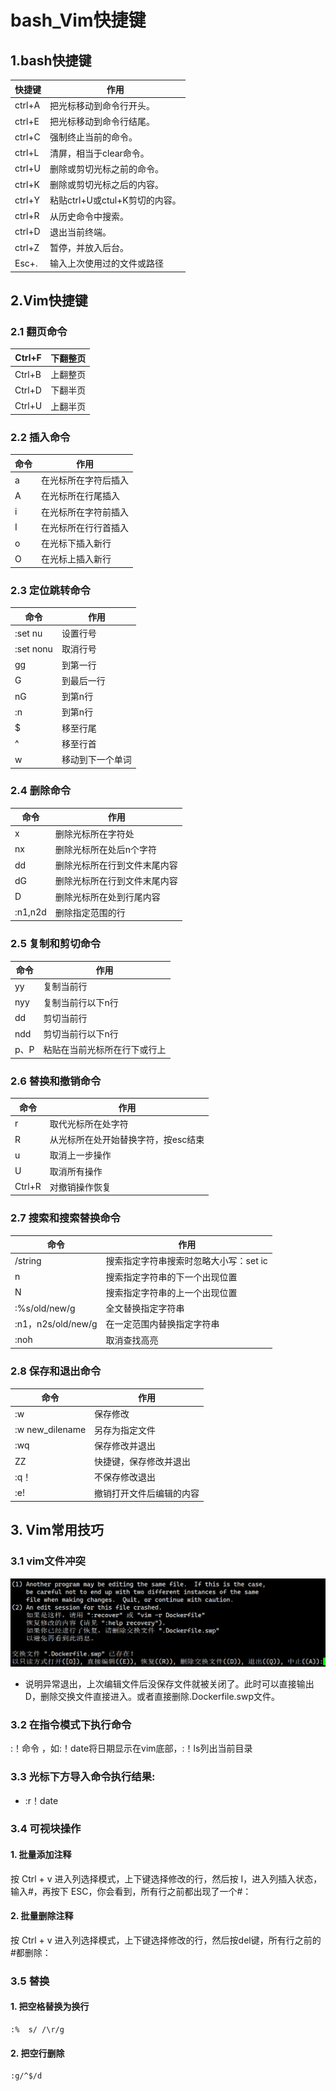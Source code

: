 # bash_Vim快捷键



## 1.bash快捷键

| 快捷键 | 作用                           |
| ------ | ------------------------------ |
| ctrl+A | 把光标移动到命令行开头。       |
| ctrl+E | 把光标移动到命令行结尾。       |
| ctrl+C | 强制终止当前的命令。           |
| ctrl+L | 清屏，相当于clear命令。        |
| ctrl+U | 删除或剪切光标之前的命令。     |
| ctrl+K | 删除或剪切光标之后的内容。     |
| ctrl+Y | 粘贴ctrl+U或ctul+K剪切的内容。 |
| ctrl+R | 从历史命令中搜索。             |
| ctrl+D | 退出当前终端。                 |
| ctrl+Z | 暂停，并放入后台。             |
| Esc+.  | 输入上次使用过的文件或路径     |





## 2.Vim快捷键



### 2.1 翻页命令

| Ctrl+F | 下翻整页 |
| ------ | -------- |
| Ctrl+B | 上翻整页 |
| Ctrl+D | 下翻半页 |
| Ctrl+U | 上翻半页 |



### 2.2 插入命令

| 命令 | 作用                 |
| ---- | -------------------- |
| a    | 在光标所在字符后插入 |
| A    | 在光标所在行尾插入   |
| i    | 在光标所在字符前插入 |
| I    | 在光标所在行行首插入 |
| o    | 在光标下插入新行     |
| O    | 在光标上插入新行     |



### 2.3 定位跳转命令

| 命令      | 作用             |
| --------- | ---------------- |
| :set   nu | 设置行号         |
| :set nonu | 取消行号         |
| gg        | 到第一行         |
| G         | 到最后一行       |
| nG        | 到第n行          |
| :n        | 到第n行          |
| $         | 移至行尾         |
| ^         | 移至行首         |
| w         | 移动到下一个单词 |



### 2.4 删除命令

| 命令    | 作用                         |
| ------- | ---------------------------- |
| x       | 删除光标所在字符处           |
| nx      | 删除光标所在处后n个字符      |
| dd      | 删除光标所在行到文件末尾内容 |
| dG      | 删除光标所在行到文件末尾内容 |
| D       | 删除光标所在处到行尾内容     |
| :n1,n2d | 删除指定范围的行             |



### 2.5 复制和剪切命令

| 命令 | 作用                         |
| ---- | ---------------------------- |
| yy   | 复制当前行                   |
| nyy  | 复制当前行以下n行            |
| dd   | 剪切当前行                   |
| ndd  | 剪切当前行以下n行            |
| p、P | 粘贴在当前光标所在行下或行上 |



### 2.6 替换和撤销命令

| 命令   | 作用                                |
| ------ | ----------------------------------- |
| r      | 取代光标所在处字符                  |
| R      | 从光标所在处开始替换字符，按esc结束 |
| u      | 取消上一步操作                      |
| U      | 取消所有操作                        |
| Ctrl+R | 对撤销操作恢复                      |

### 2.7 搜索和搜索替换命令

| 命令               | 作用                                   |
| ------------------ | -------------------------------------- |
| /string            | 搜索指定字符串搜索时忽略大小写：set ic |
| n                  | 搜索指定字符串的下一个出现位置         |
| N                  | 搜索指定字符串的上一个出现位置         |
| :%s/old/new/g      | 全文替换指定字符串                     |
| :n1，n2s/old/new/g | 在一定范围内替换指定字符串             |
| :noh               | 取消查找高亮                           |

### 2.8 保存和退出命令

| 命令              | 作用                     |
| ----------------- | ------------------------ |
| :w                | 保存修改                 |
| :w   new_dilename | 另存为指定文件           |
| :wq               | 保存修改并退出           |
| ZZ                | 快捷键，保存修改并退出   |
| :q！              | 不保存修改退出           |
| :e!               | 撤销打开文件后编辑的内容 |



## 3. Vim常用技巧

###  3.1 vim文件冲突

![img](../../_static/vim0001.png)

- 说明异常退出，上次编辑文件后没保存文件就被关闭了。此时可以直接输出D，删除交换文件直接进入。或者直接删除.Dockerfile.swp文件。

### 3.2 在指令模式下执行命令

:！命令 ，如:！date将日期显示在vim底部，:！ls列出当前目录



### 3.3 光标下方导入命令执行结果:

- :r！date



### 3.4 可视块操作

#### 1. 批量添加注释

按 Ctrl + v 进入列选择模式，上下键选择修改的行，然后按 I，进入列插入状态，输入#，再按下 ESC，你会看到，所有行之前都出现了一个#：



#### 2. 批量删除注释

按 Ctrl + v 进入列选择模式，上下键选择修改的行，然后按del键，所有行之前的#都删除：



### 3.5 替换

#### 1. 把空格替换为换行
```
:%  s/ /\r/g
```


#### 2. 把空行删除
``` 
:g/^$/d
```

